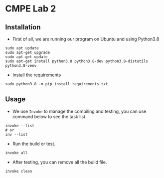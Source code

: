 # CMPE Lab 2

## Installation

- First of all, we are running our program on Ubuntu and using Python3.8
```shell
sudo apt update
sudo apt-get upgrade
sudo apt-get update
sudo apt-get install python3.8 python3.8-dev python3.8-distutils python3.8-venv
```

- Install the requirements
```shell
sudo python3.8 -m pip install requirements.txt
```

## Usage

- We use `Invoke` to manage the compiling and testing, you can use command below to see the task list
```shell
invoke --list
# or
inv --list
```

- Run the build or test.

```shell
invoke all
```

- After testing, you can remove all the build file.
```shell
invoke clean
```